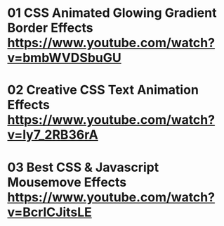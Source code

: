 # 01 CSS Animated Glowing Gradient Border Effects https://www.youtube.com/watch?v=bmbWVDSbuGU

# 02 Creative CSS Text Animation Effects https://www.youtube.com/watch?v=ly7_2RB36rA

# 03 Best CSS & Javascript Mousemove Effects https://www.youtube.com/watch?v=BcrlCJitsLE